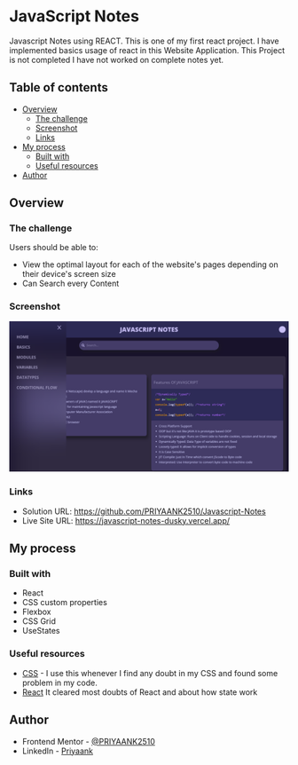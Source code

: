 # JavaScript Notes
Javascript Notes using REACT. This is one of my first react project. I have implemented basics usage of react in this Website Application. This Project is not completed I have not worked on complete notes yet.

## Table of contents

- [Overview](#overview)
  - [The challenge](#the-challenge)
  - [Screenshot](#screenshot)
  - [Links](#links)
- [My process](#my-process)
  - [Built with](#built-with)
  - [Useful resources](#useful-resources)
- [Author](#author)

## Overview

### The challenge

Users should be able to:

- View the optimal layout for each of the website's pages depending on their device's screen size
- Can Search every Content

### Screenshot

![Screenshot](https://raw.githubusercontent.com/PRIYAANK2510/Javascript-Notes/main/Screenshot.jpeg)

### Links

- Solution URL:  https://github.com/PRIYAANK2510/Javascript-Notes
- Live Site URL:  https://javascript-notes-dusky.vercel.app/

## My process

### Built with

- React
- CSS custom properties
- Flexbox
- CSS Grid
- UseStates


### Useful resources

- [CSS](https://www.w3schools.com/css/) - I use this whenever I find any doubt in my CSS and found some problem in my code.
- [React](https://beta.es.reactjs.org/) It cleared most doubts of React and about how state work


## Author

- Frontend Mentor - [@PRIYAANK2510](https://www.frontendmentor.io/profile/PRIYAANK2510)
- LinkedIn - [Priyaank](https://www.linkedin.com/in/priyaank-25102000/)
